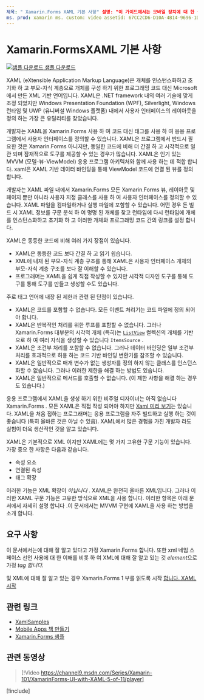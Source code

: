 ```yaml
---
제목: " Xamarin.Forms XAML 기본 사항" 설명: "이 가이드에서는 모바일 장치에 대 한 플랫폼 간 XAML을 시작 하는 방법을 설명 합니다. 개발자는 XAML을 Xamarin.Forms 사용 하 여 코드 대신 태그를 사용 하 여 응용 프로그램에서 사용자 인터페이스를 정의할 수 있습니다. "
ms. prod: xamarin ms. custom: video assetid: 67CC2CD6-D10A-4B14-9696-1D3A410EFFBF: xamarin-forms author: davidbritch: dabritch:: 10/25/2017-loc: [ Xamarin.Forms , Xamarin.Essentials ]
---
```


# <a name="xamarinforms-xaml-basics"></a>Xamarin.FormsXAML 기본 사항

[![샘플 다운로드](~/media/shared/download.png) 샘플 다운로드](https://docs.microsoft.com/samples/xamarin/xamarin-forms-samples/xamlsamples)

XAML (eXtensible Application Markup Language)은 개체를 인스턴스화하고 초기화 하 고 부모-자식 계층으로 개체를 구성 하기 위한 프로그래밍 코드 대신 Microsoft에서 만든 XML 기반 언어입니다. XAML은 .NET framework 내의 여러 기술에 맞게 조정 되었지만 Windows Presentation Foundation (WPF), Silverlight, Windows 런타임 및 UWP (유니버설 Windows 플랫폼) 내에서 사용자 인터페이스의 레이아웃을 정의 하는 가장 큰 유틸리티를 찾았습니다.

개발자는 XAML을 Xamarin.Forms 사용 하 여 코드 대신 태그를 사용 하 여 응용 프로그램에서 사용자 인터페이스를 정의할 수 있습니다. XAML은 프로그램에서 반드시 필요한 것은 Xamarin.Forms 아니지만, 동일한 코드에 비해 더 간결 하 고 시각적으로 일관 되며 잠재적으로 도구를 제공할 수 있는 경우가 많습니다. XAML은 인기 있는 MVVM (모델-뷰-ViewModel) 응용 프로그램 아키텍처와 함께 사용 하는 데 적합 합니다. xaml은 XAML 기반 데이터 바인딩을 통해 ViewModel 코드에 연결 된 뷰를 정의 합니다.

개발자는 XAML 파일 내에서 Xamarin.Forms 모든 Xamarin.Forms 뷰, 레이아웃 및 페이지 뿐만 아니라 사용자 지정 클래스를 사용 하 여 사용자 인터페이스를 정의할 수 있습니다. XAML 파일을 컴파일하거나 실행 파일에 포함할 수 있습니다. 어떤 경우 든 빌드 시 XAML 정보를 구문 분석 하 여 명명 된 개체를 찾고 런타임에 다시 런타임에 개체를 인스턴스화하고 초기화 하 고 이러한 개체와 프로그래밍 코드 간의 링크를 설정 합니다.

XAML은 동등한 코드에 비해 여러 가지 장점이 있습니다.

- XAML은 동등한 코드 보다 간결 하 고 읽기 쉽습니다.
- XML에 내재 된 부모-자식 계층 구조를 통해 XAML은 사용자 인터페이스 개체의 부모-자식 계층 구조를 보다 잘 이해할 수 있습니다.
- 프로그래머는 XAML을 쉽게 직접 작성할 수 있지만 시각적 디자인 도구를 통해 도구를 통해 도구를 만들고 생성할 수도 있습니다.

주로 태그 언어에 내장 된 제한과 관련 된 단점이 있습니다.

- XAML은 코드를 포함할 수 없습니다. 모든 이벤트 처리기는 코드 파일에 정의 되어야 합니다.
- XAML은 반복적인 처리를 위한 루프를 포함할 수 없습니다. 그러나 Xamarin.Forms 대부분의 시각적 개체 (특히)는 [`ListView`](xref:Xamarin.Forms.ListView) 컬렉션의 개체를 기반으로 하 여 여러 자식을 생성할 수 있습니다 `ItemsSource` .
- XAML은 조건부 처리를 포함할 수 없습니다. 그러나 데이터 바인딩은 일부 조건부 처리를 효과적으로 허용 하는 코드 기반 바인딩 변환기를 참조할 수 있습니다.
- XAML은 일반적으로 매개 변수가 없는 생성자를 정의 하지 않는 클래스를 인스턴스화할 수 없습니다. 그러나 이러한 제한을 해결 하는 방법도 있습니다.
- XAML은 일반적으로 메서드를 호출할 수 없습니다. (이 제한 사항을 해결 하는 경우도 있습니다.)

응용 프로그램에서 XAML을 생성 하기 위한 비주얼 디자이너는 아직 없습니다 Xamarin.Forms . 모든 XAML은 직접 작성 되어야 하지만 [Xaml 미리 보기](~/xamarin-forms/xaml/xaml-previewer/index.md)는 있습니다. XAML을 처음 접하는 프로그래머는 응용 프로그램을 자주 빌드하고 실행 하는 것이 좋습니다 (특히 올바른 것은 아닐 수 있음). XAML에서 많은 경험을 가진 개발자 라도 실험이 더욱 생산적인 것을 알고 있습니다.

XAML은 기본적으로 XML 이지만 XAML에는 몇 가지 고유한 구문 기능이 있습니다. 가장 중요 한 사항은 다음과 같습니다.

- 속성 요소
- 연결된 속성
- 태그 확장

이러한 기능은 XML 확장이 *아닙니다* . XAML은 완전히 올바른 XML입니다. 그러나 이러한 XAML 구문 기능은 고유한 방식으로 XML을 사용 합니다. 이러한 항목은 아래 문서에서 자세히 설명 합니다 .이 문서에서는 MVVM 구현에 XAML을 사용 하는 방법을 소개 합니다.

## <a name="requirements"></a>요구 사항

이 문서에서는에 대해 잘 알고 있다고 가정 Xamarin.Forms 합니다. 또한 xml 네임 스페이스 선언 사용에 대 한 이해를 비롯 하 여 XML에 대해 잘 알고 있는 것 *element*으로 가정 *tag* *합니다.*

및 XML에 대해 잘 알고 있는 경우 Xamarin.Forms 1 부를 읽도록 시작 [합니다. XAML 시작](~/xamarin-forms/xaml/xaml-basics/get-started-with-xaml.md)

## <a name="related-links"></a>관련 링크

- [XamlSamples](https://docs.microsoft.com/samples/xamarin/xamarin-forms-samples/xamlsamples)
- [Mobile Apps 책 만들기](~/xamarin-forms/creating-mobile-apps-xamarin-forms/index.md)
- [Xamarin.Forms 샘플](https://docs.microsoft.com/samples/browse/?products=xamarin&term=Xamarin.Forms)

## <a name="related-video"></a>관련 동영상

> [!Video https://channel9.msdn.com/Series/Xamarin-101/XamarinForms-UI-with-XAML-5-of-11/player]

[!include[](~/essentials/includes/xamarin-show-essentials.md)]
